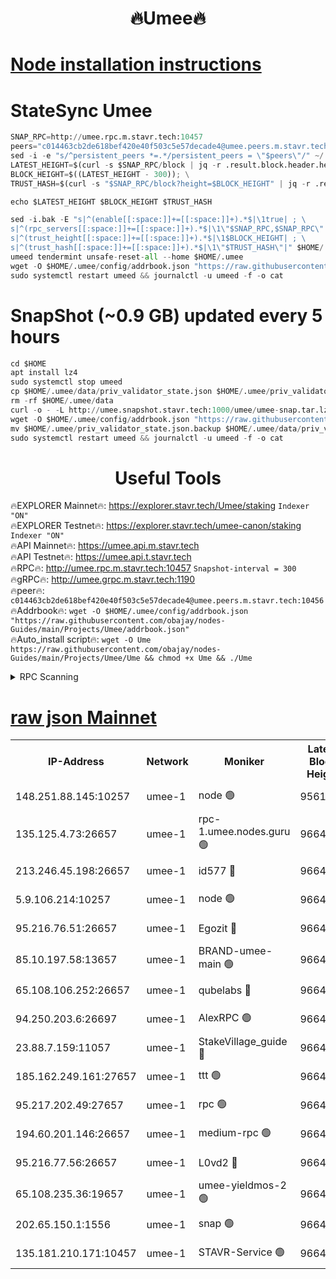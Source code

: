 <h1 align="center"> 🔥Umee🔥</h1>


[Node installation instructions](https://github.com/obajay/nodes-Guides/tree/main/Projects/Umee)
=
# StateSync Umee
```python
SNAP_RPC=http://umee.rpc.m.stavr.tech:10457
peers="c014463cb2de618bef420e40f503c5e57decade4@umee.peers.m.stavr.tech:10456"
sed -i -e "s/^persistent_peers *=.*/persistent_peers = \"$peers\"/" ~/.umee/config/config.toml
LATEST_HEIGHT=$(curl -s $SNAP_RPC/block | jq -r .result.block.header.height); \
BLOCK_HEIGHT=$((LATEST_HEIGHT - 300)); \
TRUST_HASH=$(curl -s "$SNAP_RPC/block?height=$BLOCK_HEIGHT" | jq -r .result.block_id.hash)

echo $LATEST_HEIGHT $BLOCK_HEIGHT $TRUST_HASH

sed -i.bak -E "s|^(enable[[:space:]]+=[[:space:]]+).*$|\1true| ; \
s|^(rpc_servers[[:space:]]+=[[:space:]]+).*$|\1\"$SNAP_RPC,$SNAP_RPC\"| ; \
s|^(trust_height[[:space:]]+=[[:space:]]+).*$|\1$BLOCK_HEIGHT| ; \
s|^(trust_hash[[:space:]]+=[[:space:]]+).*$|\1\"$TRUST_HASH\"|" $HOME/.umee/config/config.toml
umeed tendermint unsafe-reset-all --home $HOME/.umee
wget -O $HOME/.umee/config/addrbook.json "https://raw.githubusercontent.com/obajay/nodes-Guides/main/Projects/Umee/addrbook.json"
sudo systemctl restart umeed && journalctl -u umeed -f -o cat
```
# SnapShot (~0.9 GB) updated every 5 hours
```python
cd $HOME
apt install lz4
sudo systemctl stop umeed
cp $HOME/.umee/data/priv_validator_state.json $HOME/.umee/priv_validator_state.json.backup
rm -rf $HOME/.umee/data
curl -o - -L http://umee.snapshot.stavr.tech:1000/umee/umee-snap.tar.lz4 | lz4 -c -d - | tar -x -C $HOME/.umee --strip-components 2
wget -O $HOME/.umee/config/addrbook.json "https://raw.githubusercontent.com/obajay/nodes-Guides/main/Projects/Umee/addrbook.json"
mv $HOME/.umee/priv_validator_state.json.backup $HOME/.umee/data/priv_validator_state.json
sudo systemctl restart umeed && journalctl -u umeed -f -o cat
```
 <h1 align="center"> Useful Tools</h1>

🔥EXPLORER Mainnet🔥:      https://explorer.stavr.tech/Umee/staking             `Indexer "ON"` \
🔥EXPLORER Testnet🔥:        https://explorer.stavr.tech/umee-canon/staking      `Indexer "ON"` \
🔥API Mainnet🔥:                   https://umee.api.m.stavr.tech \
🔥API Testnet🔥:                     https://umee.api.t.stavr.tech \
🔥RPC🔥:                                   http://umee.rpc.m.stavr.tech:10457                     `Snapshot-interval = 300` \
🔥gRPC🔥:                              http://umee.grpc.m.stavr.tech:1190 \
🔥peer🔥:                     `c014463cb2de618bef420e40f503c5e57decade4@umee.peers.m.stavr.tech:10456` \
🔥Addrbook🔥:    ```wget -O $HOME/.umee/config/addrbook.json "https://raw.githubusercontent.com/obajay/nodes-Guides/main/Projects/Umee/addrbook.json"``` \
🔥Auto_install script🔥: ```wget -O Ume https://raw.githubusercontent.com/obajay/nodes-Guides/main/Projects/Umee/Ume && chmod +x Ume && ./Ume```

<details>
<summary>RPC Scanning</summary>

<h2 align="center"> We scan nodes in real time every 4 hours. And we provide the final result of RPC endpoints.
We cannot influence the operation of these nodes in any way. </h2>


```python
If Voting Power is higher than 0 --> then the Node is a validator of the network and may be subject to attack and be a potential threat to the chain.
```
```python
We marked such validators with a red symbol
```

</details>

[raw json Mainnet](https://rpc-check.umeem.stavr.tech/umeem/rpc-umeem-result.json)
=



<table><tr><th>IP-Address</th><th>Network</th><th>Moniker</th><th>Latest Block Height</th><th>Earliest Block Height</th><th>Catching Up</th><th>Tx Index</th><th>Voting Power</th><th>Scan Time</th></tr><tr><td>148.251.88.145:10257</td><td>umee-1</td><td>node 🟢</td><td>9561500</td><td>5050395</td><td>False</td><td>on</td><td>0</td><td>2023-12-13T17:05:58.791873748UTC</td></tr><tr><td>135.125.4.73:26657</td><td>umee-1</td><td>rpc-1.umee.nodes.guru 🟢</td><td>9664172</td><td>5167386</td><td>False</td><td>on</td><td>0</td><td>2023-12-13T17:07:35.872616096UTC</td></tr><tr><td>213.246.45.198:26657</td><td>umee-1</td><td>id577 🔴</td><td>9664156</td><td>7100001</td><td>False</td><td>on</td><td>35122539</td><td>2023-12-13T17:06:03.192541507UTC</td></tr><tr><td>5.9.106.214:10257</td><td>umee-1</td><td>node 🟢</td><td>9664168</td><td>7942001</td><td>False</td><td>on</td><td>0</td><td>2023-12-13T17:07:10.513138154UTC</td></tr><tr><td>95.216.76.51:26657</td><td>umee-1</td><td>Egozit 🔴</td><td>9664172</td><td>8262001</td><td>False</td><td>off</td><td>37717530</td><td>2023-12-13T17:07:35.430516458UTC</td></tr><tr><td>85.10.197.58:13657</td><td>umee-1</td><td>BRAND-umee-main 🟢</td><td>9664159</td><td>8427832</td><td>False</td><td>on</td><td>0</td><td>2023-12-13T17:06:22.788109508UTC</td></tr><tr><td>65.108.106.252:26657</td><td>umee-1</td><td>qubelabs 🔴</td><td>9664160</td><td>8825432</td><td>False</td><td>on</td><td>36833381</td><td>2023-12-13T17:06:23.162361996UTC</td></tr><tr><td>94.250.203.6:26697</td><td>umee-1</td><td>AlexRPC 🟢</td><td>9664158</td><td>8910001</td><td>False</td><td>on</td><td>0</td><td>2023-12-13T17:06:16.336185430UTC</td></tr><tr><td>23.88.7.159:11057</td><td>umee-1</td><td>StakeVillage_guide 🔴</td><td>9664166</td><td>9137726</td><td>False</td><td>on</td><td>1332555</td><td>2023-12-13T17:07:02.903300428UTC</td></tr><tr><td>185.162.249.161:27657</td><td>umee-1</td><td>ttt 🟢</td><td>9664165</td><td>9321953</td><td>False</td><td>on</td><td>0</td><td>2023-12-13T17:06:56.506272545UTC</td></tr><tr><td>95.217.202.49:27657</td><td>umee-1</td><td>rpc 🟢</td><td>9664165</td><td>9440090</td><td>False</td><td>on</td><td>0</td><td>2023-12-13T17:06:56.240778454UTC</td></tr><tr><td>194.60.201.146:26657</td><td>umee-1</td><td>medium-rpc 🟢</td><td>9664158</td><td>9484365</td><td>False</td><td>on</td><td>0</td><td>2023-12-13T17:06:13.791826516UTC</td></tr><tr><td>95.216.77.56:26657</td><td>umee-1</td><td>L0vd2 🔴</td><td>9664175</td><td>9564175</td><td>False</td><td>off</td><td>37501418</td><td>2023-12-13T17:07:53.251599375UTC</td></tr><tr><td>65.108.235.36:19657</td><td>umee-1</td><td>umee-yieldmos-2 🟢</td><td>9664148</td><td>9575548</td><td>False</td><td>on</td><td>0</td><td>2023-12-13T17:05:17.528744879UTC</td></tr><tr><td>202.65.150.1:1556</td><td>umee-1</td><td>snap 🟢</td><td>9664167</td><td>9661020</td><td>False</td><td>off</td><td>0</td><td>2023-12-13T17:07:08.191419454UTC</td></tr><tr><td>135.181.210.171:10457</td><td>umee-1</td><td>STAVR-Service 🟢</td><td>9664173</td><td>9663001</td><td>False</td><td>on</td><td>0</td><td>2023-12-13T17:07:42.596500920UTC</td></tr></table>